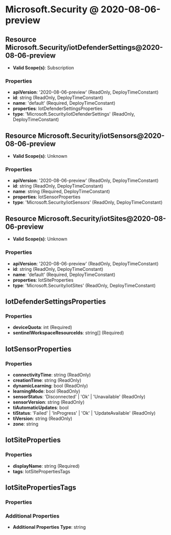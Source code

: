 # Microsoft.Security @ 2020-08-06-preview

## Resource Microsoft.Security/iotDefenderSettings@2020-08-06-preview
* **Valid Scope(s)**: Subscription
### Properties
* **apiVersion**: '2020-08-06-preview' (ReadOnly, DeployTimeConstant)
* **id**: string (ReadOnly, DeployTimeConstant)
* **name**: 'default' (Required, DeployTimeConstant)
* **properties**: IotDefenderSettingsProperties
* **type**: 'Microsoft.Security/iotDefenderSettings' (ReadOnly, DeployTimeConstant)

## Resource Microsoft.Security/iotSensors@2020-08-06-preview
* **Valid Scope(s)**: Unknown
### Properties
* **apiVersion**: '2020-08-06-preview' (ReadOnly, DeployTimeConstant)
* **id**: string (ReadOnly, DeployTimeConstant)
* **name**: string (Required, DeployTimeConstant)
* **properties**: IotSensorProperties
* **type**: 'Microsoft.Security/iotSensors' (ReadOnly, DeployTimeConstant)

## Resource Microsoft.Security/iotSites@2020-08-06-preview
* **Valid Scope(s)**: Unknown
### Properties
* **apiVersion**: '2020-08-06-preview' (ReadOnly, DeployTimeConstant)
* **id**: string (ReadOnly, DeployTimeConstant)
* **name**: 'default' (Required, DeployTimeConstant)
* **properties**: IotSiteProperties
* **type**: 'Microsoft.Security/iotSites' (ReadOnly, DeployTimeConstant)

## IotDefenderSettingsProperties
### Properties
* **deviceQuota**: int (Required)
* **sentinelWorkspaceResourceIds**: string[] (Required)

## IotSensorProperties
### Properties
* **connectivityTime**: string (ReadOnly)
* **creationTime**: string (ReadOnly)
* **dynamicLearning**: bool (ReadOnly)
* **learningMode**: bool (ReadOnly)
* **sensorStatus**: 'Disconnected' | 'Ok' | 'Unavailable' (ReadOnly)
* **sensorVersion**: string (ReadOnly)
* **tiAutomaticUpdates**: bool
* **tiStatus**: 'Failed' | 'InProgress' | 'Ok' | 'UpdateAvailable' (ReadOnly)
* **tiVersion**: string (ReadOnly)
* **zone**: string

## IotSiteProperties
### Properties
* **displayName**: string (Required)
* **tags**: IotSitePropertiesTags

## IotSitePropertiesTags
### Properties
### Additional Properties
* **Additional Properties Type**: string


